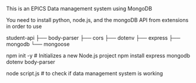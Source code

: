 This is an EPICS Data management system using MongoDB

You need to install python, node.js, and the mongoDB API from extensions in order to use

student-api
├── body-parser
├── cors
├── dotenv
├── express
├── mongodb
└── mongoose

npm init -y                  # Initializes a new Node.js project
npm install express mongodb dotenv body-parser

node script.js # to check if data management system is working
